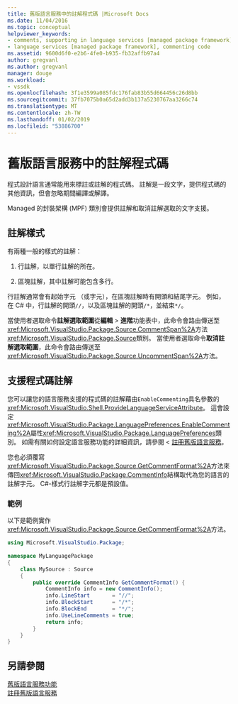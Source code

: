 ```yaml
---
title: 舊版語言服務中的註解程式碼 |Microsoft Docs
ms.date: 11/04/2016
ms.topic: conceptual
helpviewer_keywords:
- comments, supporting in language services [managed package framework]
- language services [managed package framework], commenting code
ms.assetid: 9600d6f0-e2b6-4fe0-b935-fb32affb97a4
author: gregvanl
ms.author: gregvanl
manager: douge
ms.workload:
- vssdk
ms.openlocfilehash: 3f1e3599a085fdc176fab83b55d664456c26d8bb
ms.sourcegitcommit: 37fb7075b0a65d2add3b137a5230767aa3266c74
ms.translationtype: MT
ms.contentlocale: zh-TW
ms.lasthandoff: 01/02/2019
ms.locfileid: "53886700"
---
```

# <a name="comment-code-in-a-legacy-language-service"></a>舊版語言服務中的註解程式碼
程式設計語言通常能用來標註或註解的程式碼。 註解是一段文字，提供程式碼的其他資訊，但會忽略期間編譯或解譯。  
  
 Managed 的封裝架構 (MPF) 類別會提供註解和取消註解選取的文字支援。  
  
## <a name="comment-styles"></a>註解樣式  
有兩種一般的樣式的註解：  
   
1.  行註解，以單行註解的所在。  
  
2.  區塊註解，其中註解可能包含多行。  
  

行註解通常會有起始字元 （或字元），在區塊註解時有開頭和結尾字元。 例如，在 C# 中，行註解的開頭`//`，以及區塊註解的開頭`/*`，並結束`*/`。  
  
當使用者選取命令**註解選取範圍**從**編輯** > **進階**功能表中，此命令會路由傳送至<xref:Microsoft.VisualStudio.Package.Source.CommentSpan%2A>方法<xref:Microsoft.VisualStudio.Package.Source>類別。 當使用者選取命令**取消註解選取範圍**，此命令會路由傳送至<xref:Microsoft.VisualStudio.Package.Source.UncommentSpan%2A>方法。  
  
## <a name="support-code-comments"></a>支援程式碼註解  
 您可以讓您的語言服務支援的程式碼的註解藉由`EnableCommenting`具名參數的<xref:Microsoft.VisualStudio.Shell.ProvideLanguageServiceAttribute>。 這會設定<xref:Microsoft.VisualStudio.Package.LanguagePreferences.EnableCommenting%2A>屬性<xref:Microsoft.VisualStudio.Package.LanguagePreferences>類別。 如需有關如何設定語言服務功能的詳細資訊，請參閱 <<c0> [ 註冊舊版語言服務](../../extensibility/internals/registering-a-legacy-language-service1.md)。  
  
 您也必須覆寫<xref:Microsoft.VisualStudio.Package.Source.GetCommentFormat%2A>方法來傳回<xref:Microsoft.VisualStudio.Package.CommentInfo>結構取代為您的語言的註解字元。 C#-樣式行註解字元都是預設值。  
  
### <a name="example"></a>範例  
 以下是範例實作<xref:Microsoft.VisualStudio.Package.Source.GetCommentFormat%2A>方法。  
  
```csharp  
using Microsoft.VisualStudio.Package;  
  
namespace MyLanguagePackage  
{  
    class MySource : Source  
    {  
        public override CommentInfo GetCommentFormat() {  
            CommentInfo info = new CommentInfo();  
            info.LineStart       = "//";  
            info.BlockStart      = "/*";  
            info.BlockEnd        = "*/";  
            info.UseLineComments = true;  
            return info;  
        }  
    }  
}  
```  
  
## <a name="see-also"></a>另請參閱  
 [舊版語言服務功能](../../extensibility/internals/legacy-language-service-features1.md)   
 [註冊舊版語言服務](../../extensibility/internals/registering-a-legacy-language-service1.md)